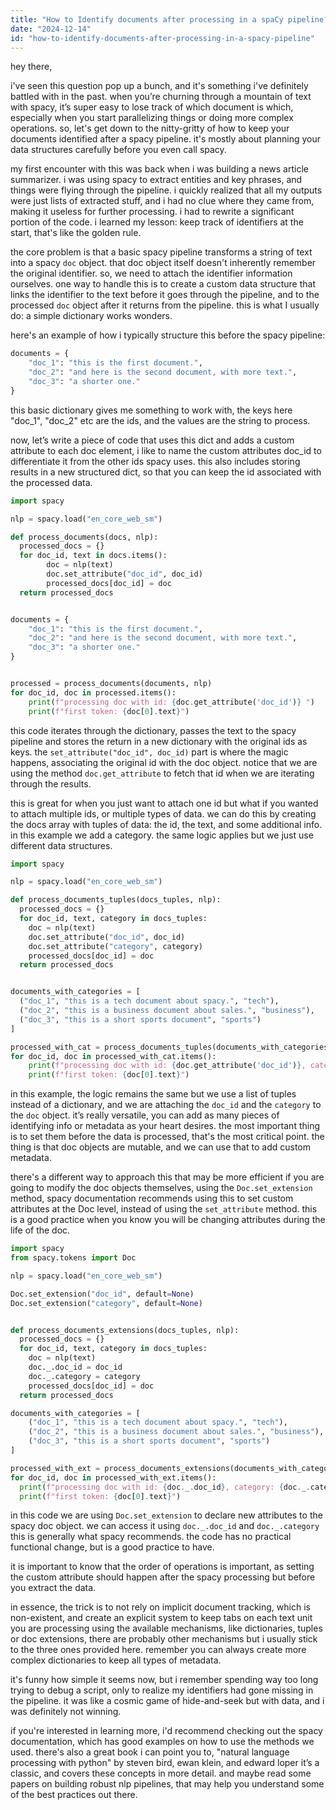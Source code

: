 ```yaml
---
title: "How to Identify documents after processing in a spaCy pipeline?"
date: "2024-12-14"
id: "how-to-identify-documents-after-processing-in-a-spacy-pipeline"
---
```


hey there,

i've seen this question pop up a bunch, and it's something i've definitely battled with in the past. when you’re churning through a mountain of text with spacy, it’s super easy to lose track of which document is which, especially when you start parallelizing things or doing more complex operations. so, let's get down to the nitty-gritty of how to keep your documents identified after a spacy pipeline. it's mostly about planning your data structures carefully before you even call spacy.

my first encounter with this was back when i was building a news article summarizer. i was using spacy to extract entities and key phrases, and things were flying through the pipeline. i quickly realized that all my outputs were just lists of extracted stuff, and i had no clue where they came from, making it useless for further processing. i had to rewrite a significant portion of the code. i learned my lesson: keep track of identifiers at the start, that's like the golden rule.

the core problem is that a basic spacy pipeline transforms a string of text into a spacy `doc` object. that doc object itself doesn't inherently remember the original identifier. so, we need to attach the identifier information ourselves. one way to handle this is to create a custom data structure that links the identifier to the text before it goes through the pipeline, and to the processed `doc` object after it returns from the pipeline. this is what I usually do: a simple dictionary works wonders.

here's an example of how i typically structure this before the spacy pipeline:

```python
documents = {
    "doc_1": "this is the first document.",
    "doc_2": "and here is the second document, with more text.",
    "doc_3": "a shorter one."
}
```
this basic dictionary gives me something to work with, the keys here "doc_1", "doc_2" etc are the ids, and the values are the string to process.

now, let’s write a piece of code that uses this dict and adds a custom attribute to each doc element, i like to name the custom attributes doc_id to differentiate it from the other ids spacy uses. this also includes storing results in a new structured dict, so that you can keep the id associated with the processed data.

```python
import spacy

nlp = spacy.load("en_core_web_sm")

def process_documents(docs, nlp):
  processed_docs = {}
  for doc_id, text in docs.items():
        doc = nlp(text)
        doc.set_attribute("doc_id", doc_id)
        processed_docs[doc_id] = doc
  return processed_docs


documents = {
    "doc_1": "this is the first document.",
    "doc_2": "and here is the second document, with more text.",
    "doc_3": "a shorter one."
}


processed = process_documents(documents, nlp)
for doc_id, doc in processed.items():
    print(f"processing doc with id: {doc.get_attribute('doc_id')} ")
    print(f"first token: {doc[0].text}")

```
this code iterates through the dictionary, passes the text to the spacy pipeline and stores the return in a new dictionary with the original ids as keys. the `set_attribute("doc_id", doc_id)` part is where the magic happens, associating the original id with the doc object. notice that we are using the method `doc.get_attribute` to fetch that id when we are iterating through the results.

this is great for when you just want to attach one id but what if you wanted to attach multiple ids, or multiple types of data. we can do this by creating the docs array with tuples of data: the id, the text, and some additional info. in this example we add a category. the same logic applies but we just use different data structures.

```python
import spacy

nlp = spacy.load("en_core_web_sm")

def process_documents_tuples(docs_tuples, nlp):
  processed_docs = {}
  for doc_id, text, category in docs_tuples:
    doc = nlp(text)
    doc.set_attribute("doc_id", doc_id)
    doc.set_attribute("category", category)
    processed_docs[doc_id] = doc
  return processed_docs


documents_with_categories = [
  ("doc_1", "this is a tech document about spacy.", "tech"),
  ("doc_2", "this is a business document about sales.", "business"),
  ("doc_3", "this is a short sports document", "sports")
]

processed_with_cat = process_documents_tuples(documents_with_categories, nlp)
for doc_id, doc in processed_with_cat.items():
    print(f"processing doc with id: {doc.get_attribute('doc_id')}, category: {doc.get_attribute('category')}")
    print(f"first token: {doc[0].text}")
```

in this example, the logic remains the same but we use a list of tuples instead of a dictionary, and we are attaching the `doc_id` and the `category` to the `doc` object. it’s really versatile, you can add as many pieces of identifying info or metadata as your heart desires. the most important thing is to set them before the data is processed, that's the most critical point. the thing is that doc objects are mutable, and we can use that to add custom metadata.

there's a different way to approach this that may be more efficient if you are going to modify the doc objects themselves, using the `Doc.set_extension` method, spacy documentation recommends using this to set custom attributes at the Doc level, instead of using the `set_attribute` method. this is a good practice when you know you will be changing attributes during the life of the doc.

```python
import spacy
from spacy.tokens import Doc

nlp = spacy.load("en_core_web_sm")

Doc.set_extension("doc_id", default=None)
Doc.set_extension("category", default=None)


def process_documents_extensions(docs_tuples, nlp):
  processed_docs = {}
  for doc_id, text, category in docs_tuples:
    doc = nlp(text)
    doc._.doc_id = doc_id
    doc._.category = category
    processed_docs[doc_id] = doc
  return processed_docs

documents_with_categories = [
    ("doc_1", "this is a tech document about spacy.", "tech"),
    ("doc_2", "this is a business document about sales.", "business"),
    ("doc_3", "this is a short sports document", "sports")
]

processed_with_ext = process_documents_extensions(documents_with_categories, nlp)
for doc_id, doc in processed_with_ext.items():
  print(f"processing doc with id: {doc._.doc_id}, category: {doc._.category}")
  print(f"first token: {doc[0].text}")


```

in this code we are using `Doc.set_extension` to declare new attributes to the spacy doc object. we can access it using `doc._.doc_id` and `doc._.category` this is generally what spacy recommends. the code has no practical functional change, but is a good practice to have.

it is important to know that the order of operations is important, as setting the custom attribute should happen after the spacy processing but before you extract the data.

in essence, the trick is to not rely on implicit document tracking, which is non-existent, and create an explicit system to keep tabs on each text unit you are processing using the available mechanisms, like dictionaries, tuples or doc extensions, there are probably other mechanisms but i usually stick to the three ones provided here. remember you can always create more complex dictionaries to keep all types of metadata.

it's funny how simple it seems now, but i remember spending way too long trying to debug a script, only to realize my identifiers had gone missing in the pipeline. it was like a cosmic game of hide-and-seek but with data, and i was definitely not winning.

if you're interested in learning more, i'd recommend checking out the spacy documentation, which has good examples on how to use the methods we used. there's also a great book i can point you to, "natural language processing with python" by steven bird, ewan klein, and edward loper it’s a classic, and covers these concepts in more detail. and maybe read some papers on building robust nlp pipelines, that may help you understand some of the best practices out there.
